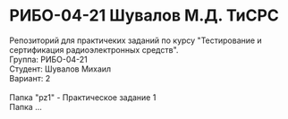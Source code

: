 # РИБО-04-21 Шувалов М.Д. ТиСРС
Репозиторий для практичеких заданий по курсу "Тестирование и cертификация радиоэлектронных средств". <br />
Группа: РИБО-04-21 <br />
Студент: Шувалов Михаил <br />
Вариант: 2 <br />
<br />
Папка "pz1" - Практическое задание 1 <br />
Папка ... <br />
